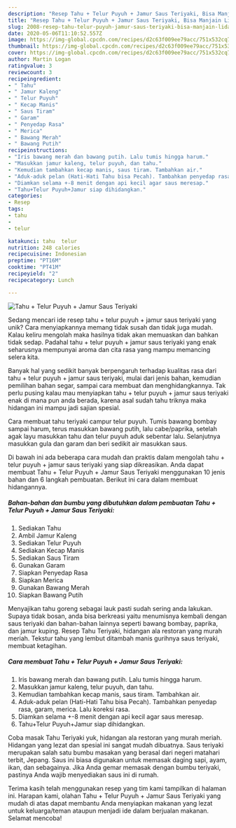 ```yaml
---
description: "Resep Tahu + Telur Puyuh + Jamur Saus Teriyaki, Bisa Manjain Lidah"
title: "Resep Tahu + Telur Puyuh + Jamur Saus Teriyaki, Bisa Manjain Lidah"
slug: 2008-resep-tahu-telur-puyuh-jamur-saus-teriyaki-bisa-manjain-lidah
date: 2020-05-06T11:10:52.557Z
image: https://img-global.cpcdn.com/recipes/d2c63f009ee79acc/751x532cq70/tahu-telur-puyuh-jamur-saus-teriyaki-foto-resep-utama.jpg
thumbnail: https://img-global.cpcdn.com/recipes/d2c63f009ee79acc/751x532cq70/tahu-telur-puyuh-jamur-saus-teriyaki-foto-resep-utama.jpg
cover: https://img-global.cpcdn.com/recipes/d2c63f009ee79acc/751x532cq70/tahu-telur-puyuh-jamur-saus-teriyaki-foto-resep-utama.jpg
author: Martin Logan
ratingvalue: 3
reviewcount: 3
recipeingredient:
- " Tahu"
- " Jamur Kaleng"
- " Telur Puyuh"
- " Kecap Manis"
- " Saus Tiram"
- " Garam"
- " Penyedap Rasa"
- " Merica"
- " Bawang Merah"
- " Bawang Putih"
recipeinstructions:
- "Iris bawang merah dan bawang putih. Lalu tumis hingga harum."
- "Masukkan jamur kaleng, telur puyuh, dan tahu."
- "Kemudian tambahkan kecap manis, saus tiram. Tambahkan air."
- "Aduk-aduk pelan (Hati-Hati Tahu bisa Pecah). Tambahkan penyedap rasa, garam, merica. Lalu koreksi rasa."
- "Diamkan selama +-8 menit dengan api kecil agar saus meresap."
- "Tahu+Telur Puyuh+Jamur siap dihidangkan."
categories:
- Resep
tags:
- tahu
- 
- telur

katakunci: tahu  telur 
nutrition: 248 calories
recipecuisine: Indonesian
preptime: "PT16M"
cooktime: "PT41M"
recipeyield: "2"
recipecategory: Lunch

---
```



![Tahu + Telur Puyuh + Jamur Saus Teriyaki](https://img-global.cpcdn.com/recipes/d2c63f009ee79acc/751x532cq70/tahu-telur-puyuh-jamur-saus-teriyaki-foto-resep-utama.jpg)

Sedang mencari ide resep tahu + telur puyuh + jamur saus teriyaki yang unik? Cara menyiapkannya memang tidak susah dan tidak juga mudah. Kalau keliru mengolah maka hasilnya tidak akan memuaskan dan bahkan tidak sedap. Padahal tahu + telur puyuh + jamur saus teriyaki yang enak seharusnya mempunyai aroma dan cita rasa yang mampu memancing selera kita.

Banyak hal yang sedikit banyak berpengaruh terhadap kualitas rasa dari tahu + telur puyuh + jamur saus teriyaki, mulai dari jenis bahan, kemudian pemilihan bahan segar, sampai cara membuat dan menghidangkannya. Tak perlu pusing kalau mau menyiapkan tahu + telur puyuh + jamur saus teriyaki enak di mana pun anda berada, karena asal sudah tahu triknya maka hidangan ini mampu jadi sajian spesial.

Cara membuat tahu teriyaki campur telur puyuh. Tumis bawang bombay sampai harum, terus masukkan bawang putih, lalu cabe/paprika, setelah agak layu masukkan tahu dan telur puyuh aduk sebentar lalu. Selanjutnya masukkan gula dan garam dan beri sedikit air masukkan saus.


Di bawah ini ada beberapa cara mudah dan praktis dalam mengolah tahu + telur puyuh + jamur saus teriyaki yang siap dikreasikan. Anda dapat membuat Tahu + Telur Puyuh + Jamur Saus Teriyaki menggunakan 10 jenis bahan dan 6 langkah pembuatan. Berikut ini cara dalam membuat hidangannya.

<!--inarticleads1-->

##### Bahan-bahan dan bumbu yang dibutuhkan dalam pembuatan Tahu + Telur Puyuh + Jamur Saus Teriyaki:

1. Sediakan  Tahu
1. Ambil  Jamur Kaleng
1. Sediakan  Telur Puyuh
1. Sediakan  Kecap Manis
1. Sediakan  Saus Tiram
1. Gunakan  Garam
1. Siapkan  Penyedap Rasa
1. Siapkan  Merica
1. Gunakan  Bawang Merah
1. Siapkan  Bawang Putih


Menyajikan tahu goreng sebagai lauk pasti sudah sering anda lakukan. Supaya tidak bosan, anda bisa berkreasi yaitu menumisnya kembali dengan saus teriyaki dan bahan-bahan lainnya seperti bawang bombay, paprika, dan jamur kuping. Resep Tahu Teriyaki, hidangan ala restoran yang murah meriah. Tekstur tahu yang lembut ditambah manis gurihnya saus teriyaki, membuat ketagihan. 

<!--inarticleads2-->

##### Cara membuat Tahu + Telur Puyuh + Jamur Saus Teriyaki:

1. Iris bawang merah dan bawang putih. Lalu tumis hingga harum.
1. Masukkan jamur kaleng, telur puyuh, dan tahu.
1. Kemudian tambahkan kecap manis, saus tiram. Tambahkan air.
1. Aduk-aduk pelan (Hati-Hati Tahu bisa Pecah). Tambahkan penyedap rasa, garam, merica. Lalu koreksi rasa.
1. Diamkan selama +-8 menit dengan api kecil agar saus meresap.
1. Tahu+Telur Puyuh+Jamur siap dihidangkan.


Coba masak Tahu Teriyaki yuk, hidangan ala restoran yang murah meriah. Hidangan yang lezat dan spesial ini sangat mudah dibuatnya. Saus teriyaki merupakan salah satu bumbu masakan yang berasal dari negeri matahari terbit, Jepang. Saus ini biasa digunakan untuk memasak daging sapi, ayam, ikan, dan sebagainya. Jika Anda gemar memasak dengan bumbu teriyaki, pastinya Anda wajib menyediakan saus ini di rumah. 

Terima kasih telah menggunakan resep yang tim kami tampilkan di halaman ini. Harapan kami, olahan Tahu + Telur Puyuh + Jamur Saus Teriyaki yang mudah di atas dapat membantu Anda menyiapkan makanan yang lezat untuk keluarga/teman ataupun menjadi ide dalam berjualan makanan. Selamat mencoba!

